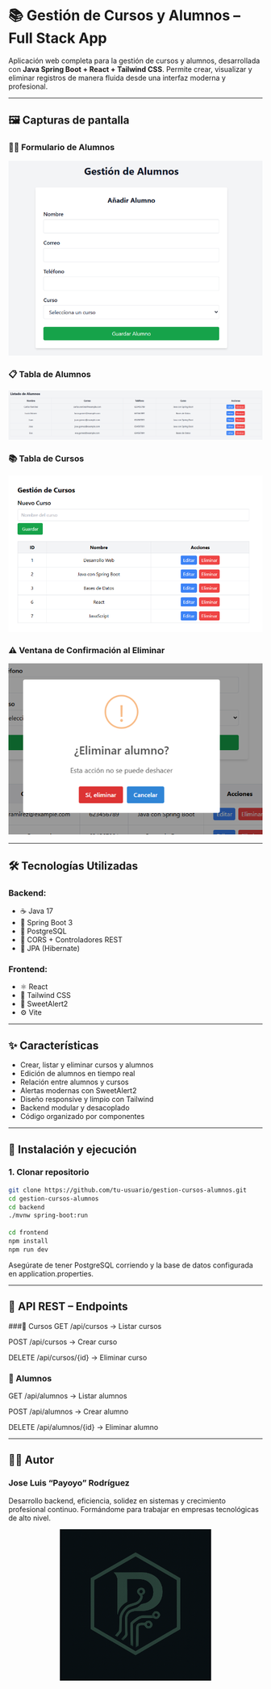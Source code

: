 # 📚 Gestión de Cursos y Alumnos – Full Stack App

Aplicación web completa para la gestión de cursos y alumnos, desarrollada con **Java Spring Boot + React + Tailwind CSS**. Permite crear, visualizar y eliminar registros de manera fluida desde una interfaz moderna y profesional.

---

## 🖼️ Capturas de pantalla

### 🧍‍♂️ Formulario de Alumnos
![Formulario Alumnos](./assets/crear_usuarios.png)

### 📋 Tabla de Alumnos
![Tabla Alumnos](./assets/lista_alumnos.png)

### 📚 Tabla de Cursos
![Tabla Cursos](./assets/crear_curso.png)

### ⚠️ Ventana de Confirmación al Eliminar
![Eliminar Alumno](./assets/accion_eliminar.png)

---

## 🛠️ Tecnologías Utilizadas

### Backend:
- ☕ Java 17
- 🌱 Spring Boot 3
- 🐘 PostgreSQL
- 🔄 CORS + Controladores REST
- 🧪 JPA (Hibernate)

### Frontend:
- ⚛️ React
- 💨 Tailwind CSS
- 🍬 SweetAlert2
- ⚙️ Vite

---

## ✨ Características

- Crear, listar y eliminar cursos y alumnos
- Edición de alumnos en tiempo real
- Relación entre alumnos y cursos
- Alertas modernas con SweetAlert2
- Diseño responsive y limpio con Tailwind
- Backend modular y desacoplado
- Código organizado por componentes

---

## 🚀 Instalación y ejecución

### 1. Clonar repositorio

```bash
git clone https://github.com/tu-usuario/gestion-cursos-alumnos.git
cd gestion-cursos-alumnos
cd backend
./mvnw spring-boot:run

cd frontend
npm install
npm run dev
```
Asegúrate de tener PostgreSQL corriendo y la base de datos configurada en application.properties.


---


## 🔗 API REST – Endpoints

###📍 Cursos
GET /api/cursos → Listar cursos

POST /api/cursos → Crear curso

DELETE /api/cursos/{id} → Eliminar curso

### 👤 Alumnos
GET /api/alumnos → Listar alumnos

POST /api/alumnos → Crear alumno

DELETE /api/alumnos/{id} → Eliminar alumno

---

## 🧑‍💻 Autor
### Jose Luis “Payoyo” Rodríguez

Desarrollo backend, eficiencia, solidez en sistemas y crecimiento profesional continuo. Formándome para trabajar en empresas tecnológicas de alto nivel.

<p align="center"> <img src="./assets/logo_definitivo.png" alt="Logo Payoyo" width="300" /> </p>

